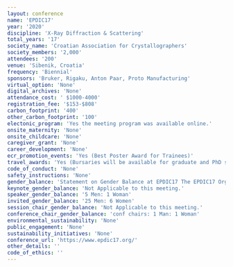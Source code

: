 ```yaml
---
layout: conference 
name: 'EPDIC17'
year: '2020'
discipline: 'X-Ray Diffraction & Scattering'
total_years: '17'
society_name: 'Croatian Association for Crystallographers'
society_members: '2,000'
attendees: '200'
venue: 'Sibenik, Croatia'
frequency: 'Biennial'
sponsors: 'Bruker, Rigaku, Anton Paar, Proto Manufacturing'
virtual_option: 'None'
digital_archives: 'None'
attendance_cost: ' $1000-4000'
registration_fee: '$153-$808'
carbon_footprint: '400'
other_carbon_footprint: '100'
electonic_program: 'Yes the meeting program was available online.'
onsite_maternity: 'None'
onsite_childcare: 'None'
caregiver_grant: 'None'
career_development: 'None'
ecr_promotion_events: 'Yes (Best Poster Award for Trainees)'
travel_awards: 'Yes (Bursaries will be available for graduate and PhD students and young postdoc researchers (max 32 years on 01.01.2020) to enable them to attend the EPDIC17 by covering, partially or completely, the subsistence expenses and/or registration fee.)'
code_of_conduct: 'None'
safety_instructions: 'None'
gender_balance: 'Statement on Gender Balance at EPDIC17 The EPDIC17 Organizing Committee, (which itself is composed according to the gender balance policy) fully supports and promotes gender equality in accordance to the IUCr principle:  https://www.iucr.org/iucr/principles-and-policies/gender-balance  We will enforce and ensure the gender equality among our lecturers and participants, and we will pay a special attention to the gender balance in evaluating bursary applications.'
keynote_gender_balance: 'Not Applicable to this meeting.'
speaker_gender_balance: '5 Men: 1 Woman'
invited_gender_balance: '25 Men: 6 Women'
session_chair_gender_balance: 'Not Applicable to this meeting.'
conference_chair_gender_balance: 'conf chairs: 1 Man: 1 Woman'
environmental_sustainability: 'None'
public_engagement: 'None'
sustainability_initiatives: 'None'
conference_url: 'https://www.epdic17.org/'
other_details: ''
code_of_ethics: ''
---
```

